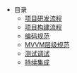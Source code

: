 
* 目录
  * [项目研发流程](dev_flow)
  * [项目构建流程](create_flow)
  * [编码规范]()
  * [MVVM层级规范]()
  * [测试调试]()
  * [持续集成]()